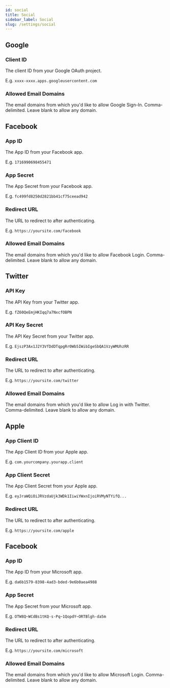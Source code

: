 ```yaml
---
id: social
title: Social
sidebar_label: Social
slug: /settings/social
---
```


## Google

### Client ID

The client ID from your Google OAuth project.

E.g. `xxxx-xxxx.apps.googleusercontent.com`

### Allowed Email Domains

The email domains from which you'd like to allow Google Sign-In. Comma-delimited. Leave blank to allow any domain.

## Facebook

### App ID

The App ID from your Facebook app.

E.g. `1716990698455471`

### App Secret

The App Secret from your Facebook app.

E.g. `fc499fd8250d2821bb41cf75ceead942`

### Redirect URL

The URL to redirect to after authenticating.

E.g. `https://yoursite.com/facebook`

### Allowed Email Domains

The email domains from which you'd like to allow Facebook Login. Comma-delimited. Leave blank to allow any domain.

## Twitter

### API Key

The API Key from your Twitter app.

E.g. `fZ60QeEmjHKIqq7a7NxcfOBPN`

### API Key Secret

The API Key Secret from your Twitter app.

E.g. `EjszP3Ax1J2Y3VfDdDTqpgRr0Wb5IWibIgeSbQA1VzyWMUhzRR`

### Redirect URL

The URL to redirect to after authenticating.

E.g. `https://yoursite.com/twitter`

### Allowed Email Domains

The email domains from which you'd like to allow Log in with Twitter. Comma-delimited. Leave blank to allow any domain.

## Apple

### App Client ID

The App Client ID from your Apple app.

E.g. `com.yourcompany.yourapp.client`

### App Client Secret

The App Client Secret from your Apple app.

E.g. `eyJraWQiOiJRVzdaUjk3WDk1IiwiYWxnIjoiRVMyNTYifQ...`

### Redirect URL

The URL to redirect to after authenticating.

E.g. `https://yoursite.com/apple`

## Facebook

### App ID

The App ID from your Microsoft app.

E.g. `da6b1579-8398-4ad3-bded-9e6b0aea4988`

### App Secret

The App Secret from your Microsoft app.

E.g. `OTW8Q~WCdBs1tKQ-s-Pq~1QopdY~ORTBlgh-da5m`

### Redirect URL

The URL to redirect to after authenticating.

E.g. `https://yoursite.com/microsoft`

### Allowed Email Domains

The email domains from which you'd like to allow Microsoft Login. Comma-delimited. Leave blank to allow any domain.
